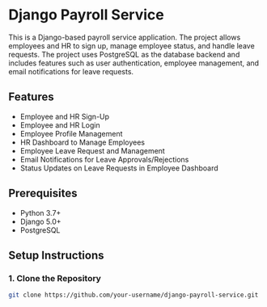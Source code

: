# Django Payroll Service

This is a Django-based payroll service application. The project allows employees and HR to sign up, manage employee status, and handle leave requests.
The project uses PostgreSQL as the database backend and includes features such as user authentication, employee management, and email notifications for leave requests.

## Features

- Employee and HR Sign-Up
- Employee and HR Login
- Employee Profile Management
- HR Dashboard to Manage Employees
- Employee Leave Request and Management
- Email Notifications for Leave Approvals/Rejections
- Status Updates on Leave Requests in Employee Dashboard

## Prerequisites

- Python 3.7+
- Django 5.0+
- PostgreSQL

## Setup Instructions

### 1. Clone the Repository

```bash
git clone https://github.com/your-username/django-payroll-service.git

